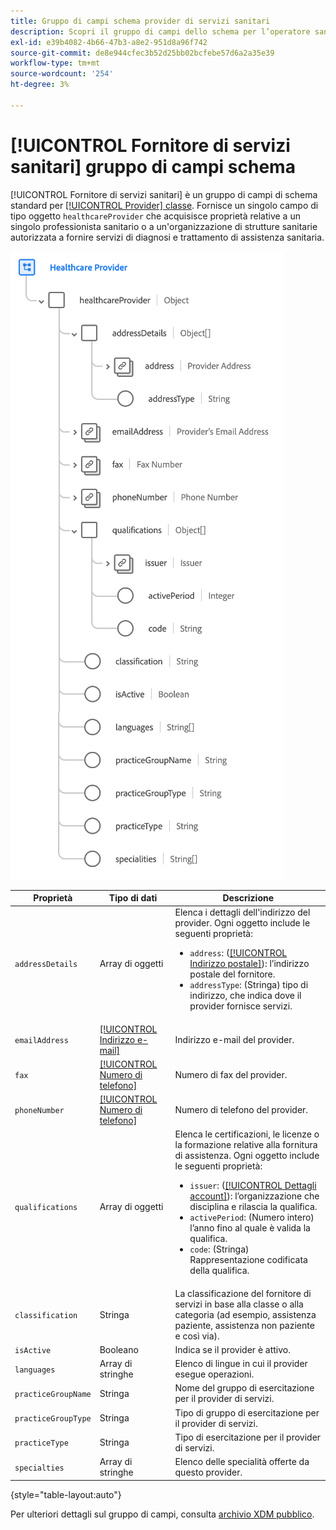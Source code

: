 ```yaml
---
title: Gruppo di campi schema provider di servizi sanitari
description: Scopri il gruppo di campi dello schema per l’operatore sanitario.
exl-id: e39b4082-4b66-47b3-a8e2-951d8a96f742
source-git-commit: de8e944cfec3b52d25bb02bcfebe57d6a2a35e39
workflow-type: tm+mt
source-wordcount: '254'
ht-degree: 3%

---
```


# [!UICONTROL Fornitore di servizi sanitari] gruppo di campi schema

[!UICONTROL Fornitore di servizi sanitari] è un gruppo di campi di schema standard per [[!UICONTROL Provider] classe](../../classes/provider.md). Fornisce un singolo campo di tipo oggetto `healthcareProvider` che acquisisce proprietà relative a un singolo professionista sanitario o a un&#39;organizzazione di strutture sanitarie autorizzata a fornire servizi di diagnosi e trattamento di assistenza sanitaria.

![](../../images/field-groups/healthcare-provider.png)

| Proprietà | Tipo di dati | Descrizione |
| --- | --- | --- |
| `addressDetails` | Array di oggetti | Elenca i dettagli dell&#39;indirizzo del provider. Ogni oggetto include le seguenti proprietà: <ul><li>`address`: ([[!UICONTROL Indirizzo postale]](../../data-types/postal-address.md)): l’indirizzo postale del fornitore.</li><li>`addressType`: (Stringa) tipo di indirizzo, che indica dove il provider fornisce servizi.</li></ul> |
| `emailAddress` | [[!UICONTROL Indirizzo e-mail]](../../data-types/email-address.md) | Indirizzo e-mail del provider. |
| `fax` | [[!UICONTROL Numero di telefono]](../../data-types/phone-number.md) | Numero di fax del provider. |
| `phoneNumber` | [[!UICONTROL Numero di telefono]](../../data-types/phone-number.md) | Numero di telefono del provider. |
| `qualifications` | Array di oggetti | Elenca le certificazioni, le licenze o la formazione relative alla fornitura di assistenza. Ogni oggetto include le seguenti proprietà: <ul><li>`issuer`: ([[!UICONTROL Dettagli account]](../../data-types/account-details.md)): l’organizzazione che disciplina e rilascia la qualifica.</li><li>`activePeriod`: (Numero intero) l’anno fino al quale è valida la qualifica.</li><li>`code`: (Stringa) Rappresentazione codificata della qualifica.</li></ul> |
| `classification` | Stringa | La classificazione del fornitore di servizi in base alla classe o alla categoria (ad esempio, assistenza paziente, assistenza non paziente e così via). |
| `isActive` | Booleano | Indica se il provider è attivo. |
| `languages` | Array di stringhe | Elenco di lingue in cui il provider esegue operazioni. |
| `practiceGroupName` | Stringa | Nome del gruppo di esercitazione per il provider di servizi. |
| `practiceGroupType` | Stringa | Tipo di gruppo di esercitazione per il provider di servizi. |
| `practiceType` | Stringa | Tipo di esercitazione per il provider di servizi. |
| `specialties` | Array di stringhe | Elenco delle specialità offerte da questo provider. |

{style="table-layout:auto"}

Per ulteriori dettagli sul gruppo di campi, consulta [archivio XDM pubblico](https://github.com/adobe/xdm/blob/master/components/fieldgroups/provider/healthcare-provider-details.schema.json).
